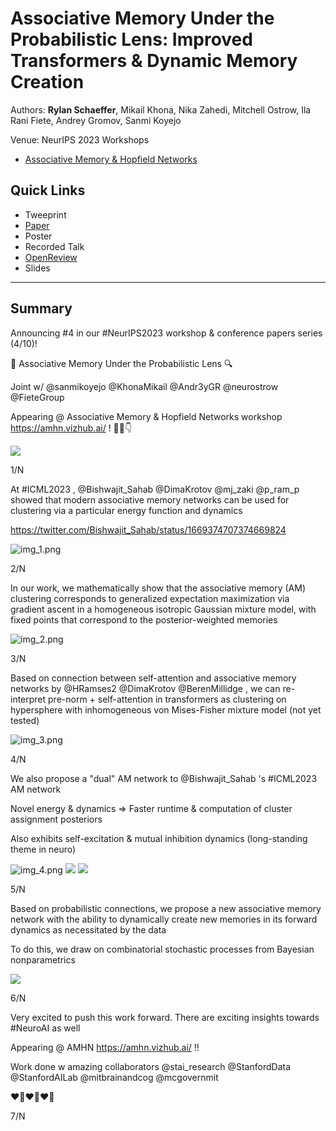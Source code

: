 # Associative Memory Under the Probabilistic Lens: Improved Transformers & Dynamic Memory Creation

Authors: **Rylan Schaeffer**, Mikail Khona, Nika Zahedi, Mitchell Ostrow, Ila Rani Fiete, Andrey Gromov, Sanmi Koyejo

Venue: NeurIPS 2023 Workshops
- [Associative Memory & Hopfield Networks](https://amhn.vizhub.ai/)

## Quick Links

- Tweeprint
- [Paper](paper.pdf)
- Poster
- Recorded Talk
- [OpenReview](https://openreview.net/forum?id=lO61aZlteS)
- Slides

-----

## Summary

Announcing #4 in our #NeurIPS2023 workshop & conference papers series (4/10)!

🔎 Associative Memory Under the Probabilistic Lens 🔍

Joint w/ @sanmikoyejo @KhonaMikail @Andr3yGR  @neurostrow @FieteGroup 

Appearing @ Associative Memory & Hopfield Networks workshop https://amhn.vizhub.ai/  !
🧠🧵👇

![](img.png)

1/N

At #ICML2023 , @Bishwajit_Sahab @DimaKrotov @mj_zaki @p_ram_p showed that modern associative memory networks can be used for clustering via a particular energy function and dynamics

https://twitter.com/Bishwajit_Sahab/status/1669374707374669824

![img_1.png](img_1.png)

2/N

In our work, we mathematically show that the associative memory (AM) clustering corresponds to generalized
expectation maximization via gradient ascent in a homogeneous isotropic Gaussian mixture model, 
with fixed points that correspond to the posterior-weighted memories

![img_2.png](img_2.png)

3/N 

Based on connection between self-attention and associative memory networks by @HRamses2 @DimaKrotov @BerenMillidge ,  we can re-interpret pre-norm + self-attention in transformers as clustering on hypersphere with inhomogeneous von Mises-Fisher mixture model (not yet tested)

![img_3.png](img_3.png)

4/N

We also propose a "dual" AM network to @Bishwajit_Sahab 's #ICML2023 AM network

Novel energy & dynamics => Faster runtime & computation of cluster assignment posteriors

Also exhibits self-excitation & mutual inhibition dynamics (long-standing theme in neuro)

![img_4.png](img_4.png)
![](dataset_vs_score_by_algorithm_split_supervised_metric.png)
![](dataset_vs_score_by_algorithm_split_unsupervised_metric.png)


5/N

Based on probabilistic connections, we propose a new associative memory network with the ability to dynamically create new memories in its forward dynamics as necessitated by the data

To do this, we draw on combinatorial stochastic processes from Bayesian nonparametrics

![](img_5.png)

6/N

Very excited to push this work forward. There are exciting insights towards #NeuroAI as well

Appearing @ AMHN https://amhn.vizhub.ai/ !!

Work done w amazing collaborators @stai_research @StanfordData @StanfordAILab @mitbrainandcog @mcgovernmit

❤️‍🔥❤️‍🔥❤️‍🔥

7/N
